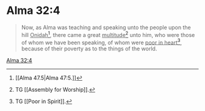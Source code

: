 # Alma 32:4

> Now, as Alma was teaching and speaking unto the people upon the hill <u>Onidah</u>[^a], there came a great <u>multitude</u>[^b] unto him, who were those of whom we have been speaking, of whom were <u>poor in heart</u>[^c], because of their poverty as to the things of the world.

[Alma 32:4](https://www.churchofjesuschrist.org/study/scriptures/bofm/alma/32?lang=eng&id=p4#p4)


[^a]: [[Alma 47.5|Alma 47:5.]]
[^b]: TG [[Assembly for Worship]].
[^c]: TG [[Poor in Spirit]].
